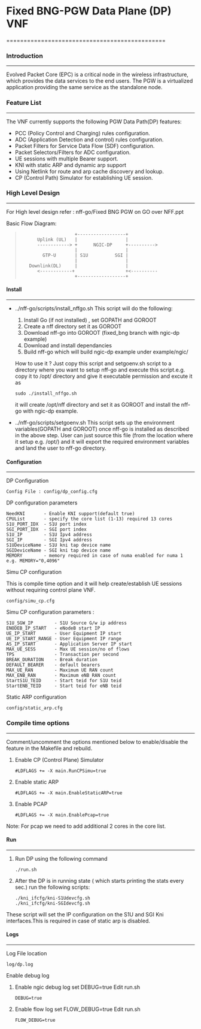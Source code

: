 # Fixed BNG-PGW Data Plane (DP) VNF
==============================================

### Introduction
----------------
Evolved Packet Core (EPC) is a critical node in the wireless infrastructure,
which provides the data services to the end users. The PGW is a virtualized application
providing the same service as the standalone node.

### Feature List
----------------
The VNF currently supports the following PGW Data Path(DP) features:
* PCC (Policy Control and Charging) rules configuration.
* ADC (Application Detection and control) rules configuration.
* Packet Filters for Service Data Flow (SDF) configuration.
* Packet Selectors/Filters for ADC configuration.
* UE sessions with multiple Bearer support.
* KNI with static ARP and dynamic arp support
* Using Netlink for route and arp cache discovery and lookup.
* CP (Control Path) Simulator for establishing UE session.

### High Level Design
----------------------
For High level design refer : nff-go/Fixed BNG PGW on GO over NFF.ppt

Basic Flow Diagram:
> ```
>                     +------------------+
>       Uplink (UL)   |                  |
>       ------------> +      NGIC-DP     +---------->
>                     |                  |
>         GTP-U       | S1U          SGI |
>                     |                  |
>    Downlink(DL)     |                  |
>       <------------+                   +<----------
>                     +------------------+
> ```

#### Install
---------------

- ../nff-go/scripts/install_nffgo.sh
    This script will do the following:
    1. Install Go (if not installed) , set GOPATH and GOROOT
    2. Create a nff directory set it as GOROOT
    3. Download nff-go into GOROOT (fixed_bng branch with ngic-dp example)
    4. Download and install dependancies
    5. Build nff-go which will build ngic-dp example under example/ngic/

   How to use it ?
   Just copy this script and setgoenv.sh script to a directory where you want to setup nff-go and execute this script.e.g. copy it to /opt/ directory and give it executable permission and excute it as
   ```
   sudo ./install_nffgo.sh
   ```
   it will create /opt/nff directory and set it as GOROOT and install the nff-go with ngic-dp example.

- ../nff-go/scripts/setgoenv.sh
This script sets up the environment variables(GOPATH and GOROOT) once nff-go is installed as described in the above step. User can just source this file (from the location where it setup e.g. /opt/) and it will export the required environment variables and land the user to nff-go directory.

#### Configuration
-------------------------

DP Configuration
```
Config File : config/dp_config.cfg
```
DP configuration parameters
```
NeedKNI       - Enable KNI support(default true)
CPUList       - specify the core list (1-13) required 13 cores
S1U_PORT_IDX  - S1U port index
SGI_PORT_IDX  - SGI port index
S1U_IP        - S1U Ipv4 address
SGI_IP        - SGI Ipv4 address
S1UDeviceName - S1U kni tap device name
SGIDeviceName - SGI kni tap device name
MEMORY        - memory required in case of numa enabled for numa 1 e.g. MEMORY="0,4096"

```

Simu CP configuration

This is compile time option and it will help create/establish UE sessions without requiring
control plane VNF.

```
config/simu_cp.cfg
```
Simu CP configuration parameters :

```
S1U_SGW_IP    	  - S1U Source G/w ip address
ENODEB_IP_START   - eNodeB start IP
UE_IP_START       - User Equipment IP start
UE_IP_START_RANGE - User Equipment IP range
AS_IP_START		  - Application Server IP start
MAX_UE_SESS		  - Max UE session/no of flows
TPS				  - Transaction per second
BREAK_DURATION    - Break duration
DEFAULT_BEARER    - default bearers
MAX_UE_RAN        - Maximum UE RAN count
MAX_ENB_RAN       - Maximum eNB RAN count
StartS1U_TEID     - Start teid for S1U teid
StartENB_TEID     - Start teid for eNB teid

```

Static ARP configuration
```
config/static_arp.cfg
```

### Compile time options
----------------------------

Comment/uncomment the options mentioned below to enable/disable the feature in the Makefile and rebuild.

1. Enable CP (Control Plane) Simulator
   ```
   #LDFLAGS += -X main.RunCPSimu=true
   ```
2. Enable static ARP

   ```
   #LDFLAGS += -X main.EnableStaticARP=true
   ```

3. Enable PCAP
   ```
   #LDFLAGS += -X main.EnablePcap=true
   ```

Note: For pcap we need to add additional 2 cores in the core list.

#### Run
----------------

1. Run DP using the following command
   ```
   ./run.sh
   ```
2. After the DP is in running state ( which starts printing the stats every sec.) run the following scripts:

   ```
   ./kni_ifcfg/kni-S1Udevcfg.sh
   ./kni_ifcfg/kni-SGIdevcfg.sh
   ```
These script will set the IP configuration on the S1U and SGI Kni interfaces.This is required in case of static arp is disabled.

#### Logs
--------------

Log File location
```
log/dp.log
```
Enable debug log
1. Enable ngic debug log set DEBUG=true
Edit run.sh
   ```
   DEBUG=true
   ```
2. Enable flow log set FLOW_DEBUG=true
Edit run.sh
   ```
   FLOW_DEBUG=true
   ```



